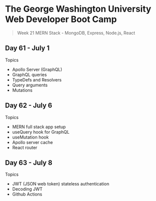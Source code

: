 # **The George Washington University Web Developer Boot Camp**
> Week 21 MERN Stack - MongoDB, Express, Node.js, React

## **Day 61 - July 1**
Topics
- Apollo Server (GraphQL)
- GraphQL queries
- TypeDefs and Resolvers
- Query arguments
- Mutations

## **Day 62 - July 6**
Topics
- MERN full stack app setup
- useQuery hook for GraphQL
- useMutation hook
- Apollo server cache
- React router

## **Day 63 - July 8**
Topics
- JWT (JSON web token) stateless authentication
- Decoding JWT
- Github Actions